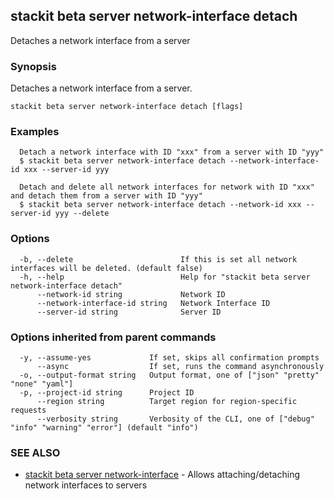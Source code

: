 ## stackit beta server network-interface detach

Detaches a network interface from a server

### Synopsis

Detaches a network interface from a server.

```
stackit beta server network-interface detach [flags]
```

### Examples

```
  Detach a network interface with ID "xxx" from a server with ID "yyy"
  $ stackit beta server network-interface detach --network-interface-id xxx --server-id yyy

  Detach and delete all network interfaces for network with ID "xxx" and detach them from a server with ID "yyy"
  $ stackit beta server network-interface detach --network-id xxx --server-id yyy --delete
```

### Options

```
  -b, --delete                        If this is set all network interfaces will be deleted. (default false)
  -h, --help                          Help for "stackit beta server network-interface detach"
      --network-id string             Network ID
      --network-interface-id string   Network Interface ID
      --server-id string              Server ID
```

### Options inherited from parent commands

```
  -y, --assume-yes             If set, skips all confirmation prompts
      --async                  If set, runs the command asynchronously
  -o, --output-format string   Output format, one of ["json" "pretty" "none" "yaml"]
  -p, --project-id string      Project ID
      --region string          Target region for region-specific requests
      --verbosity string       Verbosity of the CLI, one of ["debug" "info" "warning" "error"] (default "info")
```

### SEE ALSO

* [stackit beta server network-interface](./stackit_beta_server_network-interface.md)	 - Allows attaching/detaching network interfaces to servers

